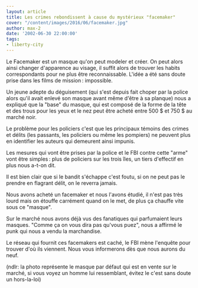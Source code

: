 ```yaml
---
layout: article
title: Les crimes rebondissent à cause du mystérieux "facemaker"
cover: "/content/images/2016/06/facemaker.jpg"
author: max-2
date: '2002-06-30 22:00:00'
tags:
- liberty-city
---
```


Le Facemaker est un masque qu'on peut modeler et créer. On peut alors ainsi changer d'apparence au visage, il suffit alors de trouver les habits correspondants pour ne plus être reconnaissable. L'idée a été sans doute prise dans les films de mission : impossible.

Un jeune adepte du déguisement (qui s'est depuis fait choper par la police alors qu'il avait enlevé son masque avant même d'être à sa planque) nous a expliqué que la "base" du masque, qui est composé de la forme de la tête et des trous pour les yeux et le nez peut être acheté entre 500 $ et 750 $ au marché noir.

Le problème pour les policiers c'est que les principaux témoins des crimes et délits (les passants, les policiers ou même les pompiers) ne peuvent plus en identifier les auteurs qui demeurent ainsi impunis.

Les mesures qui vont être prises par la police et le FBI contre cette "arme" vont être simples : plus de policiers sur les trois îles, un tiers d'effectif en plus nous a-t-on dit.

Il est bien clair que si le bandit s'échappe c'est foutu, si on ne peut pas le prendre en flagrant délit, on le reverra jamais.

Nous avons acheté un facemaker et nous l'avons étudié, il n'est pas très lourd mais on étouffe carrément quand on le met, de plus ça chauffe vite sous ce "masque".

Sur le marché nous avons déjà vus des fanatiques qui parfumaient leurs masques. "Comme ça on vous dira pas qu'vous puez", nous a affirmé le punk qui nous a vendu la marchandise.

Le réseau qui fournit ces facemakers est caché, le FBI mène l'enquête pour trouver d'où ils viennent. Nous vous informerons dès que nous aurons du neuf.

(ndlr: la photo représente le masque par défaut qui est en vente sur le marché, si vous voyez un homme lui ressemblant, évitez le c'est sans doute un hors-la-loi)

<!--kg-card-end: markdown-->
